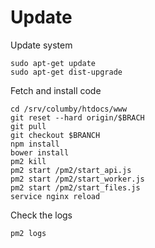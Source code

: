 # Update

Update system

    sudo apt-get update
    sudo apt-get dist-upgrade


Fetch and install code

    cd /srv/columby/htdocs/www
    git reset --hard origin/$BRACH
    git pull
    git checkout $BRANCH
    npm install
    bower install
    pm2 kill
    pm2 start /pm2/start_api.js
    pm2 start /pm2/start_worker.js
    pm2 start /pm2/start_files.js
    service nginx reload

Check the logs  

    pm2 logs
